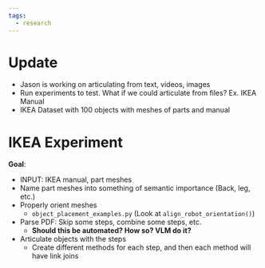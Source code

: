 ```yaml
---
tags:
  - research
---
```

# Update
- Jason is working on articulating from text, videos, images
- Run experiments to test. What if we could articulate from files? Ex. IKEA Manual
- IKEA Dataset with 100 objects with meshes of parts and manual
# IKEA Experiment
**Goal**: 
- INPUT: IKEA manual, part meshes
- Name part meshes into something of semantic importance (Back, leg, etc.)
- Properly orient meshes
	- `object_placement_examples.py` (Look at `align_robot_orientation()`)
- Parse PDF: Skip some steps, combine some steps, etc.
	- **Should this be automated? How so? VLM do it?**
- Articulate objects with the steps
	- Create different methods for each step, and then each method will have link joins